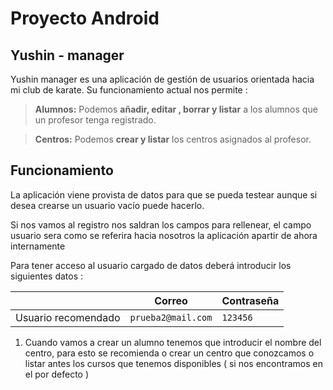# Proyecto Android

## Yushin - manager

Yushin manager es una aplicación de gestión de usuarios orientada hacia mi club de karate. Su funcionamiento actual nos permite :

> **Alumnos:** Podemos **añadir, editar , borrar y listar** a los alumnos que un profesor tenga registrado.

> **Centros:** Podemos **crear y listar** los centros asignados al profesor.

## Funcionamiento

La aplicación viene provista de datos para que se pueda testear aunque si desea crearse un usuario vacío puede hacerlo.

Si nos vamos al registro nos saldran los campos para rellenear, el campo usuario sera como se referira hacia nosotros la aplicación apartir de ahora internamente

Para tener acceso al usuario cargado de datos deberá introducir los siguientes datos : 

|                   |Correo              |Contraseña                           |
|-------------------|--------------------|-------------------------------------|
|Usuario recomendado|`prueba2@mail.com`  |`123456`                             |


1. Cuando vamos a crear un alumno tenemos que introducir el nombre del centro, para esto se recomienda o crear un centro que conozcamos o listar antes los cursos que tenemos disponibles ( si nos encontramos en el por defecto )
